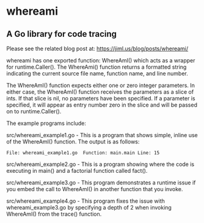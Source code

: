 # whereami 
## A Go library for code tracing

Please see the related blog post at: https://jiml.us/blog/posts/whereami/

whereami has one exported function: WhereAmI() which acts as a wrapper for runtime.Caller().  The WhereAmi() function returns a formatted string indicating the current source file name, function name, and line number.

The WhereAmI() function expects either one or zero integer parameters.  In either case, the WhereAmI() function receives the parameters as a slice of ints.  If that slice is nil, no parameters have been specified.  If a parameter is specified, it will appear as entry number zero in the slice and will be passed on to runtime.Caller().

The example programs include:

src/whereami_example1.go - This is a program that shows simple, inline use of the WhereAmI() function.  The output is as follows:

    File: whereami_example1.go  Function: main.main Line: 15

src/whereami_example2.go - This is a program showing where the code is executing in main() and a factorial function called fact().

src/whereami_example3.go - This program demonstrates a runtime issue if you embed the call to WhereAmI() in another function that you invoke.

src/whereami_example4.go - This program fixes the issue with whereami_example3.go by specifying a depth of 2 when invoking WhereAmI() from the trace() function.


